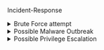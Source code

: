 Incident-Response
<details>
  <summary>Brute Force attempt</summary>
  
  Incident Response: Brute Force Attack on Azure Windows VM
Overview
Incident Summary
On August 12, 2024, an alert was triggered for a potential brute force attack on the Azure-hosted Windows virtual machine (windows-vm). The alert, generated by Microsoft Sentinel, indicated a successful brute force attempt from an external IP address (203.135.22.130) located in Lahore, Pakistan.

<p align="center">
<img src="https://github.com/user-attachments/assets/a74ca45d-0f7e-4550-9b30-eaf0f1656ee0" height="80%" width="80%" alt="NSGALLOW"/>

Upon investigation, it was determined that the alert was a false positive, attributed to a service account-related misconfiguration. Despite the initial appearance of a successful breach, further analysis revealed no unauthorized changes or suspicious activity on the system. See final report for findings and reasoning
<p align="center">
<img src="https://github.com/user-attachments/assets/3582efe4-aa88-4e36-9b6d-79799373b74e" height="80%" width="80%" alt="NSGALLOW"/>

Investigation and Analysis
Preparation:

Custom detection and logging rules were configured in Microsoft Sentinel, ensuring that all brute force attempts were captured and sent to the Log Analytics Workspace for analysis.

Detection:

The SIEM alert indicated a successful brute force attempt, which prompted immediate investigation. Initial indicators included a high volume of failed login attempts (over 600) followed by a single successful logon from an IP address outside the expected geographic region.
<p align="center">
<img src="https://github.com/user-attachments/assets/dd37d745-0a30-4da4-9874-dadaf5c233b0" height="80%" width="80%" alt="NSGALLOW"/>
  
Analysis:

The alert's geolocation data showed that the source IP originated from Lahore, Pakistan, a location not associated with any authorized access. The account in question was NT AUTHORITY\ANONYMOUS LOGON, commonly involved in such alerts.
Despite the alert indicating a "success," repeated login attempts continued from the same IP, suggesting that the attacker's access was not fully established.
Further research revealed that this scenario is a known issue, often related to service accounts and resulting in false positives for brute force detection. (I forgot to take more screenshots, I was having so much fun. I'll make sure not to forget in the next 2 incidents, I apologize.)

Containment:

Immediate actions were taken to prevent further attempts, including adjusting the Network Security Group (NSG) rules to restrict inbound traffic solely to known, trusted IP addresses.
A detailed review of the NSG settings was conducted to ensure no similar traffic could bypass the firewall in the future. (Usually this first goes through the Change Management Process where you would first file an RFC, or a Request For Change)

<p align="center">
<img src="https://github.com/user-attachments/assets/d15bb91a-a544-4a1d-87b6-f26bdd1bbae0" height="80%" width="80%" alt="NSGALLOW"/>

Conclusion:

The incident was ultimately classified as a false positive. However, the investigation highlighted the importance of robust firewall and NSG configurations to prevent such occurrences.


Final Report:

Date: August 12, 2024
Time: 12:03 PM
Incident: Brute Force Alert on windows-vm
Outcome: False Positive

Details:
The alert was triggered by a service account anomaly, resulting in an erroneous indication of a successful brute force attack. Continuous monitoring and repeated failed attempts from the same IP address suggested no real breach occurred. The false positive was confirmed through both system logs and external research.

Remediation:
The NSG rules were hardened to block all unauthorized traffic, limiting access to a specific, trusted IP range. These measures will help prevent similar false positives in the future and ensure that only legitimate traffic can reach the Azure VMs.

</details>

<details>
  <summary>Possible Malware Outbreak</summary>
  
 Incident Summary:
On March 15, 2023, at 03:14 PM, the security team received an alert indicating potential malware activity on the Azure-hosted Windows virtual machine (windows-vm). The alert, which originated from Microsoft Defender for Cloud, suggested that the virtual machine had been compromised.

Upon further investigation, it was determined that the alert was a false positive, triggered by the user conducting tests with EICAR files, a standard tool used for testing antivirus response. The incident was quickly resolved after corroborating with the user and their manager.

Investigation and Analysis
Initial Assignment:

The incident was promptly assigned for investigation. An initial overview of the incident was taken to understand its scope and potential impact

<p align="center">
<img src="https://github.com/user-attachments/assets/db6d3788-6a01-458c-98fa-05ff950e7789" height="80%" width="80%" alt="NSGALLOW"/>

Related Alerts:

During the investigation, it was noted that the windows-vm had been involved in multiple brute force attack attempts. However, no successful compromises were reported.
Analytics Rule Examination:

The next step involved examining the query that generated the alert. This was crucial in understanding why the alert was triggered and ensuring that no actual threats were missed.

<p align="center">
<img src="https://github.com/user-attachments/assets/d1b65eb8-e7e4-4278-8795-13e7f52cb20c"height="80%" width="80%" alt="NSGALLOW"/>

Log Query and Analysis:

Logs from the compromised entity were queried to check for any signs of malware installation or execution. The logs confirmed that Microsoft Defender had successfully blocked the malware and quarantined the EICAR test files, preventing any potential harm 

<p align="center">
<img src="https://github.com/user-attachments/assets/ef5ddc52-0f68-4f76-a19b-c135de982756"height="80%" width="80%" alt="NSGALLOW"/>

  
Conclusion:

The incident was confirmed as a false positive. The alert was triggered due to legitimate EICAR file tests conducted by the user. After confirming this with the user and their manager, the alert was closed.

<p align="center">
<img src="https://github.com/user-attachments/assets/5ff3b63b-e7b2-4d9a-80a2-c8a5a960a778"height="80%" width="80%" alt="NSGALLOW"/>

  
Final Report:


Date: March 15, 2023
Time: 03:14 PM
Incident: Possible Malware Outbreak on windows-vm
Outcome: False Positive

Details:
The alert for a potential malware outbreak on windows-vm was generated by Microsoft Defender in response to EICAR test files used by the user. These files are harmless and are specifically designed to test the effectiveness of antivirus software. After thorough investigation and corroboration with the involved user and their manager, the incident was classified as a false positive and the alert was closed.

Remediation:
No further action was required, as the situation was already effectively handled by Microsoft Defender. The incident was documented, and no system changes were necessary.

</details>

<details>
  <summary>Possible Privilege Escalation</summary>
  
  This is the second example.

</details>
